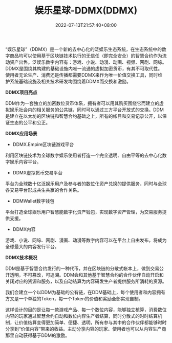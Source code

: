 ﻿---
weight: 
title: "娱乐星球-DDMX(DDMX)"
description: "“娱乐星球”（DDMX）是一个新的去中心化的泛娱乐生态系统，在生态系统中的数字商品均可以使用基于区块链技术执行的无信任（即完全安全）的智慧合约作为流动资产出售。泛娱乐数字内容有：游戏、小说、动漫、动画、视频、网剧、网综。DDMX是围绕其构建的基础设施内唯一流通的虚拟加密货币，有其不可取代性。使用者无论生产、消费还是传播都需要DDMX来作为唯一价值交换工具，同时维护系统基础设施及相关技术研发均围绕着DDMX而交换和激励。"
date: 2022-07-13T21:57:40+08:00
lastmod: 2022-07-13T16:45:40+08:00
draft: false
authors: ["yangsi"]
featuredImage: "1.png"
link: "http://www.17ddm.com/     https://www.120btc.com/coin/2501.html"
tags: ["数字代币","娱乐星球-DDMX(DDMX)"]
categories: ["navigation"]
navigation: ["数字代币"]
lightgallery: true
toc: true
pinned: false
recommend: false
recommend1: false
---
“娱乐星球”（DDMX）是一个新的去中心化的泛娱乐生态系统，在生态系统中的数字商品均可以使用基于区块链技术执行的无信任（即完全安全）的智慧合约作为流动资产出售。泛娱乐数字内容有：游戏、小说、动漫、动画、视频、网剧、网综。DDMX是围绕其构建的基础设施内唯一流通的虚拟加密货币，有其不可取代性。使用者无论生产、消费还是传播都需要DDMX来作为唯一价值交换工具，同时维护系统基础设施及相关技术研发均围绕着DDMX而交换和激励。

**DDMX项目亮点**

DDM作为一套独立的加密数位货币体系，拥有者可以用其购买围绕它而建立的虚拟娱乐社会内的相关服务的公共链，同时可以通过三方平台开放式的交换。DDM是建立在以太坊的区块链和智慧合约基础之上，所有的帐目和交易记录公开，以保证生态的公平和公正。

**DDMX应用场景**

- DDMX.Empire区块链游戏平台

利用区块链技术为全球数字娱乐使用者打造一个完全透明、自由平等的去中心化数字娱乐内容平台。

- DDMX虚拟货币交易平台

平台为全球数十亿泛娱乐用户及参与者的数位化资产兑换的提供服务，同时与全球各交易平台形成共生共赢的合作关系。

- DDMWallet数字钱包

平台打造全球娱乐用户智慧能数字化资产钱包，实现数字资产管理，为交易服务提供支援。

- DDMX内容

游戏、小说、网综、网剧、漫画、动漫等数字内容可以在平台上自由发布，将成为全球最大的内容发行平台。

**DDMX技术概况**

DDM是基于智慧合约发行的一种代币，并在区块链的分散式帐本上，做到交易公开透明，不可篡改，可追溯。DDM会和其他基于智慧合约的合作伙伴自动开启和关闭对应的资源和服务，以及自动结算为内容研发生产者提供服务所消耗的资源。

我们会建立一个以DDM为基础的公有链，在DDM基础上，每个使用者和内容拥有方又是一个单独的Token，每一个Token的价值和奖励全部实现自制。

这样设计的目的是让每一款游戏产品、每一个数位内容，能够独立核算，消费数位内容的玩家通过智慧合约自动和数位内容生产者结算，同时分散式的时时结算机制，让价值结算变得更加简单、便捷、透明，所有参与其中的合作伙伴都能够时时分享到“价值内容”带来的收益。主动分享内容的玩家、使用者也可以从内容生产商那里自动获得基于DDM的激励。